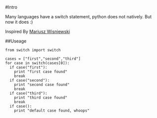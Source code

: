 #Intro

Many languages have a switch statement, python does not natively.  But now it does :)

Inspired By [Mariusz Wisniewski](https://github.com/lifcio)

##Useage

```
from switch import switch

cases = ["first","second","third"]
for case in switch(cases[0]):
  if case("first"):
    print "first case found"
    break
  if case("second"):
    print "second case found"
    break
  if case("third"):
    print "third case found"
    break
  if case():
    print "default case found, whoops"
```

		 
